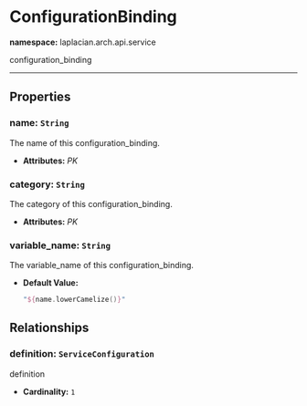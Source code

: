 # **ConfigurationBinding**
**namespace:** laplacian.arch.api.service

configuration_binding



---

## Properties

### name: `String`
The name of this configuration_binding.
- **Attributes:** *PK*

### category: `String`
The category of this configuration_binding.
- **Attributes:** *PK*

### variable_name: `String`
The variable_name of this configuration_binding.
- **Default Value:**
  ```kotlin
  "${name.lowerCamelize()}"
  ```

## Relationships

### definition: `ServiceConfiguration`
definition
- **Cardinality:** `1`